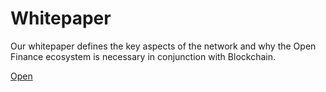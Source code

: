 # Whitepaper

Our whitepaper defines the key aspects of the network and why the Open Finance ecosystem is necessary in conjunction with Blockchain.

[Open](https://araucochain.xyz/assets/Arauco%20Chain%20Whitepaper.pdf)
